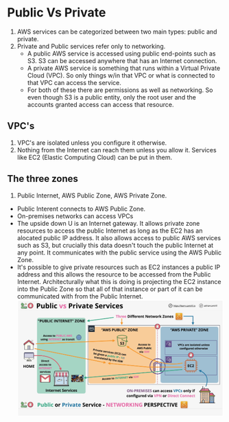 # Public Vs Private
1. AWS services can be categorized between two main types: public and private.
2. Private and Public services refer only to networking.
    * A public AWS service is accessed using public end-points such as S3. S3 can be accessed anywhere that has an Internet connection.
    * A private AWS service is something that runs within a Virtual Private Cloud (VPC). So only things w/in that VPC or what is connected to that VPC can access the service.
    * For both of these there are permissions as well as networking.  So even though S3 is a public entity, only the root user and the accounts granted access can access that resource.

## VPC's
1. VPC's are isolated unless you configure it otherwise.
2. Nothing from the Internet can reach them unless you allow it. Services like EC2 (Elastic Computing Cloud) can be put in them.

## The three zones
1. Public Internet, AWS Public Zone, AWS Private Zone.
 * Public Interent connects to AWS Public Zone.
 * On-premises networks can access VPCs
 * The upside down U is an Internet gateway. It allows private zone resources to access the public Internet as long as the EC2 has an alocated public IP address. It also allows access to public AWS services such as S3, but crucially this data doesn't touch the public Internet at any point. It communicates with the public service using the AWS Public Zone. 
 * It's possible to give private resources such as EC2 instances a public IP address and this allows the resource to be accessed from the Public Internet. Architecturally what this is doing is projecting the EC2 instance into the Public Zone so that all of that instance or part of it can be communicated with from the Public Internet. 
 ![network_21](../assets/network_21.png)